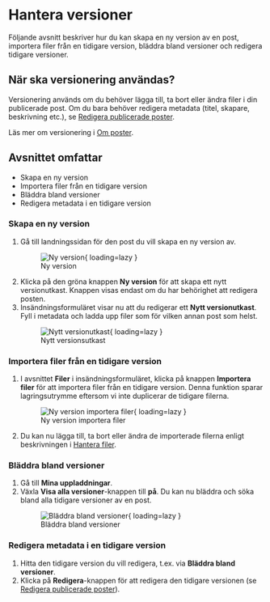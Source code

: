 # Hantera versioner

Följande avsnitt beskriver hur du kan skapa en ny version av en post, importera filer från en tidigare version, bläddra bland versioner och redigera tidigare versioner.

## När ska versionering användas?

Versionering används om du behöver lägga till, ta bort eller ändra filer i din publicerade post. Om du bara behöver redigera metadata (titel, skapare, beskrivning etc.), se [Redigera publicerade poster](./manage_records.md#redigera-publicerade-poster).

Läs mer om versionering i [Om poster](./about_records.md).

## Avsnittet omfattar

- Skapa en ny version
- Importera filer från en tidigare version
- Bläddra bland versioner
- Redigera metadata i en tidigare version

### Skapa en ny version

1. Gå till landningssidan för den post du vill skapa en ny version av.
        <figure markdown="span">
        ![Ny version](assets/images/record-manage-versions.png){ loading=lazy }
        <figcaption>Ny version</figcaption>
        </figure>
2. Klicka på den gröna knappen **Ny version** för att skapa ett nytt versionutkast. Knappen visas endast om du har behörighet att redigera posten.
3. Insändningsformuläret visar nu att du redigerar ett **Nytt versionutkast**. Fyll i metadata och ladda upp filer som för vilken annan post som helst.
        <figure markdown="span">
        ![Nytt versionutkast](assets/images/versioning-new-draft.png){ loading=lazy }
        <figcaption>Nytt versionsutkast</figcaption>
        </figure>

### Importera filer från en tidigare version

1. I avsnittet **Filer** i insändningsformuläret, klicka på knappen **Importera filer** för att importera filer från en tidigare version. Denna funktion sparar lagringsutrymme eftersom vi inte duplicerar de tidigare filerna.
        <figure markdown="span">
        ![Ny version importera filer](assets/images/versioning-import-files.png){ loading=lazy }
        <figcaption>Ny version importera filer</figcaption>
        </figure>
2. Du kan nu lägga till, ta bort eller ändra de importerade filerna enligt beskrivningen i [Hantera filer](./manage_files.md).

### Bläddra bland versioner

1. Gå till **Mina uppladdningar**.
2. Växla **Visa alla versioner**-knappen till **på**. Du kan nu bläddra och söka bland alla tidigare versioner av en post.
        <figure markdown="span">
        ![Bläddra bland versioner](assets/images/versioning-view-all.png){ loading=lazy }
        <figcaption>Bläddra bland versioner</figcaption>
        </figure>

### Redigera metadata i en tidigare version

1. Hitta den tidigare version du vill redigera, t.ex. via **Bläddra bland versioner**.
2. Klicka på **Redigera**-knappen för att redigera den tidigare versionen (se [Redigera publicerade poster](./manage_records.md#redigera-publicerade-poster)).
